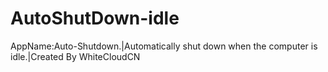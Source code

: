 # AutoShutDown-idle
AppName:Auto-Shutdown.|Automatically shut down when the computer is idle.|Created By WhiteCloudCN
